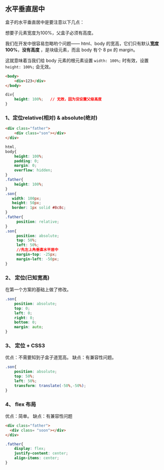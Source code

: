 ## 水平垂直居中

盒子的水平垂直居中是要注意以下几点：

想要子元素宽度为100%，父盒子必须有高度。

我们在开发中很容易忽略哟个问题—— html、body 的宽高，它们只有默认**宽度 100%**，**没有高度** ，是块级元素，而且 body 有个 8 px 的 margin。

这就意味着当我们给 body 元素的根元素设置 `width: 100%;` 时有效，设置 `height: 100%;` 会无效。


```html
<body>
    <div>123</div> 
</body>
```
```css
div{
    height: 100%;   // 无效，因为没设置父级高度
}
```


### 1、定位relative(相对) & absolute(绝对)

```html
<div class="father">
    <div class="son"></div>
</div>
```

```css
html,
body{
    height: 100%;
    padding: 0;
    margin: 0;
    overflow: hidden;
}
.father{
    height: 100%;
}
.son{
   width: 100px;
   height: 50px;
   border: 1px solid #8c8c;
}
.father{
     position: relative;
}
.son{
     position: absolute;
     top: 50%;
     left: 50%; 
     //先左上角垂直水平居中
     margin-top: -25px;
     margin-left: -50px;
}
```


### 2、 定位(已知宽高)

在第一个方案的基础上做了修改。

```css
.son{
    position: absolute;
    top: 0;
    left: 0;
    right: 0;
    bottom: 0;
    margin: auto;
}
``` 

### 3、 定位 + CSS3

优点：不需要知到子盒子道宽高。
缺点：有兼容性问题。


```css
.son{
    position: absolute;
    top: 50%;
    left: 50%;
    transform: translate(-50%,-50%);
}
```

### 4、 flex 布局

优点：简单。
缺点：有兼容性问题

```html	
<div class="father">
  <div class= "soon"></div>
</div>
```
```css
.father{
    display: flex;
    justify-content: center;
    align-items: center;
}
```
